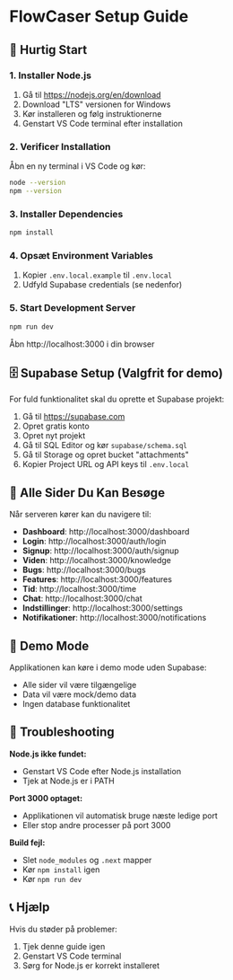 # FlowCaser Setup Guide

## 🚀 Hurtig Start

### 1. Installer Node.js
1. Gå til https://nodejs.org/en/download
2. Download "LTS" versionen for Windows
3. Kør installeren og følg instruktionerne
4. Genstart VS Code terminal efter installation

### 2. Verificer Installation
Åbn en ny terminal i VS Code og kør:
```bash
node --version
npm --version
```

### 3. Installer Dependencies
```bash
npm install
```

### 4. Opsæt Environment Variables
1. Kopier `.env.local.example` til `.env.local`
2. Udfyld Supabase credentials (se nedenfor)

### 5. Start Development Server
```bash
npm run dev
```

Åbn http://localhost:3000 i din browser

## 🗄️ Supabase Setup (Valgfrit for demo)

For fuld funktionalitet skal du oprette et Supabase projekt:

1. Gå til https://supabase.com
2. Opret gratis konto
3. Opret nyt projekt
4. Gå til SQL Editor og kør `supabase/schema.sql`
5. Gå til Storage og opret bucket "attachments"
6. Kopier Project URL og API keys til `.env.local`

## 📱 Alle Sider Du Kan Besøge

Når serveren kører kan du navigere til:

- **Dashboard**: http://localhost:3000/dashboard
- **Login**: http://localhost:3000/auth/login
- **Signup**: http://localhost:3000/auth/signup
- **Viden**: http://localhost:3000/knowledge
- **Bugs**: http://localhost:3000/bugs
- **Features**: http://localhost:3000/features
- **Tid**: http://localhost:3000/time
- **Chat**: http://localhost:3000/chat
- **Indstillinger**: http://localhost:3000/settings
- **Notifikationer**: http://localhost:3000/notifications

## 🎯 Demo Mode

Applikationen kan køre i demo mode uden Supabase:
- Alle sider vil være tilgængelige
- Data vil være mock/demo data
- Ingen database funktionalitet

## 🔧 Troubleshooting

**Node.js ikke fundet:**
- Genstart VS Code efter Node.js installation
- Tjek at Node.js er i PATH

**Port 3000 optaget:**
- Applikationen vil automatisk bruge næste ledige port
- Eller stop andre processer på port 3000

**Build fejl:**
- Slet `node_modules` og `.next` mapper
- Kør `npm install` igen
- Kør `npm run dev`

## 📞 Hjælp

Hvis du støder på problemer:
1. Tjek denne guide igen
2. Genstart VS Code terminal
3. Sørg for Node.js er korrekt installeret
